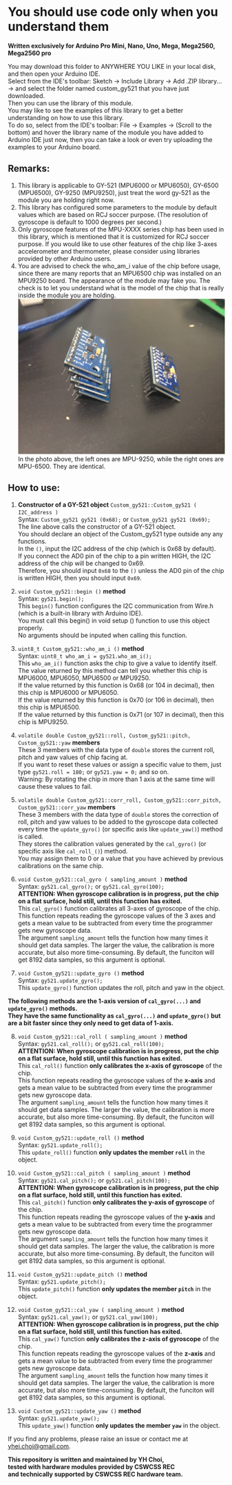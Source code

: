 # You should use code only when you understand them  
  
**Written exclusively for Arduino Pro Mini, Nano, Uno, Mega, Mega2560, Mega2560 pro**  
  
You may download this folder to ANYWHERE YOU LIKE in your local disk, and then open your Arduino IDE.  
Select from the IDE's toolbar: Sketch -> Include Library -> Add .ZIP library... -> and select the folder named custom_gy521 that you have just downloaded.  
Then you can use the library of this module.  
You may like to see the examples of this library to get a better understanding on how to use this library.  
To do so, select from the IDE's toolbar: File -> Examples -> (Scroll to the bottom) and hover the library name of the module you have added to Arduino IDE just now, then you can take a look or even try uploading the examples to your Arduino board.
  
## Remarks:  
1. This library is applicable to GY-521 (MPU6000 or MPU6050), GY-6500 (MPU6500), GY-9250 (MPU9250),
    just treat the word gy-521 as the module you are holding right now.  
2. This library has configured some parameters to the module by default values which are based on RCJ soccer purpose.
    (The resolution of gyroscope is default to 1000 degrees per second.)  
3. Only gyroscope features of the MPU-XXXX series chip has been used in this library, which is mentioned that it is customized for RCJ soccer purpose. If you would like to use other features of the chip like 3-axes accelerometer and thermometer, please consider using libraries provided by other Arduino users.  
4. You are advised to check the who_am_i value of the chip before usage, since there are many reports that an MPU6500 chip was installed on an MPU9250 board. The appearance of the module may fake you. The check is to let you understand what is the model of the chip that is really inside the module you are holding.  
![A photo that shows MPU-9250 and MPU6500 on 2 sides](./l_mpu9250_r_mpu6500.jpeg)  
In the photo above, the left ones are MPU-9250, while the right ones are MPU-6500. They are identical.  
  
## How to use:  
1. **Constructor of a GY-521 object** ` Custom_gy521::Custom_gy521 ( I2C_address ) `  
Syntax: `Custom_gy521 gy521 (0x68);` or `Custom_gy521 gy521 (0x69);`  
The line above calls the constructor of a GY-521 object.  
You should declare an object of the Custom_gy521 type outside any any functions.  
In the `()`, input the I2C address of the chip (which is 0x68 by default).  
If you connect the AD0 pin of the chip to a pin written HIGH, the I2C address of the chip will be changed to 0x69.  
Therefore, you should input `0x68` to the `()` unless the AD0 pin of the chip is written HIGH, then you should input `0x69`.  
  
2. `void Custom_gy521::begin ()` **method**  
Syntax: `gy521.begin();`  
This `begin()` function configures the I2C communication from Wire.h (which is a built-in library with Arduino IDE).  
You must call this begin() in void setup () function to use this object properly.  
No arguments should be inputed when calling this function.  
  
3. `uint8_t Custom_gy521::who_am_i ()` **method**  
Syntax: `uint8_t who_am_i = gy521.who_am_i();`  
This `who_am_i()` function asks the chip to give a value to identify itself.  
The value returned by this method can tell you whether this chip is MPU6000, MPU6050, MPU6500 or MPU9250.  
If the value returned by this function is 0x68 (or 104 in decimal), then this chip is MPU6000 or MPU6050.  
If the value returned by this function is 0x70 (or 106 in decimal), then this chip is MPU6500.  
If the value returned by this function is 0x71 (or 107 in decimal), then this chip is MPU9250.  
  
4. `volatile double Custom_gy521::roll, Custom_gy521::pitch, Custom_gy521::yaw` **members**  
These 3 members with the data type of `double` stores the current roll, pitch and yaw values of chip facing at.  
If you want to reset these values or assign a specific value to them, just type `gy521.roll = 180;` or `gy521.yaw = 0;` and so on.  
Warning: By rotating the chip in more than 1 axis at the same time will cause these values to fail.  
  
5. `volatile double Custom_gy521::corr_roll, Custom_gy521::corr_pitch, Custom_gy521::corr_yaw` **members**  
These 3 members with the data type of `double` stores the correction of roll, pitch and yaw values to be added to the gyroscope data collected every time the `update_gyro()` (or specific axis like `update_yaw()`) method is called.  
They stores the calibration values generated by the `cal_gyro()` (or specific axis like `cal_roll_()`) method.  
You may assign them to 0 or a value that you have achieved by previous calibrations on the same chip.  
  
6. `void Custom_gy521::cal_gyro ( sampling_amount )` **method**  
Syntax: `gy521.cal_gyro();` or `gy521.cal_gyro(100);`  
**ATTENTION: When gyroscope calibration is in progress, put the chip on a flat surface, hold still, until this function has exited.**  
This `cal_gyro()` function calibrates all 3-axes of gyroscope of the chip.  
This function repeats reading the gyroscope values of the 3 axes and gets a mean value to be subtracted from every time the programmer gets new gyroscope data.  
The argument `sampling_amount` tells the function how many times it should get data samples. The larger the value, the calibration is more accurate, but also more time-consuming. By default, the funciton will get 8192 data samples, so this argument is optional.  
  
7. `void Custom_gy521::update_gyro ()` **method**  
Syntax: `gy521.update_gyro();`  
This `update_gyro()` function updates the roll, pitch and yaw in the object.  
  
**The following methods are the 1-axis version of `cal_gyro(...)` and `update_gyro()` methods.**  
**They have the same functionality as `cal_gyro(...)` and `update_gyro()` but are a bit faster since they only need to get data of 1-axis.**  
  
8. `void Custom_gy521::cal_roll ( sampling_amount )` **method**  
Syntax: `gy521.cal_roll();` or `gy521.cal_roll(100);`  
**ATTENTION: When gyroscope calibration is in progress, put the chip on a flat surface, hold still, until this function has exited.**  
This `cal_roll()` function **only calibrates the x-axis of gyroscope** of the chip.  
This function repeats reading the gyroscope values of the **x-axis** and gets a mean value to be subtracted from every time the programmer gets new gyroscope data.  
The argument `sampling_amount` tells the function how many times it should get data samples. The larger the value, the calibration is more accurate, but also more time-consuming. By default, the funciton will get 8192 data samples, so this argument is optional.  
  
9. `void Custom_gy521::update_roll ()` **method**  
Syntax: `gy521.update_roll();`  
This `update_roll()` function **only updates the member `roll`** in the object.  
  
10. `void Custom_gy521::cal_pitch ( sampling_amount )` **method**  
Syntax: `gy521.cal_pitch();` or `gy521.cal_pitch(100);`  
**ATTENTION: When gyroscope calibration is in progress, put the chip on a flat surface, hold still, until this function has exited.**  
This `cal_pitch()` function **only calibrates the y-axis of gyroscope** of the chip.  
This function repeats reading the gyroscope values of the **y-axis** and gets a mean value to be subtracted from every time the programmer gets new gyroscope data.  
The argument `sampling_amount` tells the function how many times it should get data samples. The larger the value, the calibration is more accurate, but also more time-consuming. By default, the funciton will get 8192 data samples, so this argument is optional.  
  
11. `void Custom_gy521::update_pitch ()` **method**  
Syntax: `gy521.update_pitch();`  
This `update_pitch()` function **only updates the member `pitch`** in the object.  
  
12. `void Custom_gy521::cal_yaw ( sampling_amount )` **method**  
Syntax: `gy521.cal_yaw();` or `gy521.cal_yaw(100);`  
**ATTENTION: When gyroscope calibration is in progress, put the chip on a flat surface, hold still, until this function has exited.**  
This `cal_yaw()` function **only calibrates the z-axis of gyroscope** of the chip.  
This function repeats reading the gyroscope values of the **z-axis** and gets a mean value to be subtracted from every time the programmer gets new gyroscope data.  
The argument `sampling_amount` tells the function how many times it should get data samples. The larger the value, the calibration is more accurate, but also more time-consuming. By default, the funciton will get 8192 data samples, so this argument is optional.  
  
13. `void Custom_gy521::update_yaw ()` **method**  
Syntax: `gy521.update_yaw();`  
This `update_yaw()` function **only updates the member `yaw`** in the object.  
  
If you find any problems, please raise an issue or contact me at yhei.choi@gmail.com.  
  
**This repository is written and maintained by YH Choi,**  
**tested with hardware modules provided by CSWCSS REC**  
**and technically supported by CSWCSS REC hardware team.**